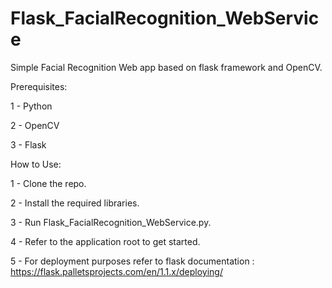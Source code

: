 # Flask_FacialRecognition_WebService
Simple Facial Recognition Web app based on flask framework and OpenCV.


Prerequisites:

1 - Python

2 - OpenCV

3 - Flask

How to Use:

1 - Clone the repo.

2 - Install the required libraries.

3 - Run Flask_FacialRecognition_WebService.py.

4 - Refer to the application root to get started.

5 - For deployment purposes refer to flask documentation : https://flask.palletsprojects.com/en/1.1.x/deploying/
